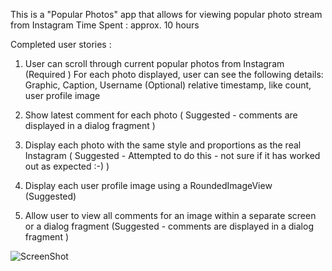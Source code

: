 
This is a "Popular Photos" app that allows for viewing popular photo stream from Instagram
Time Spent : approx. 10 hours 

Completed user stories : 

1) User can scroll through current popular photos from Instagram (Required )
      For each photo displayed, user can see the following details:
        Graphic, Caption, Username
        (Optional) relative timestamp, like count, user profile image

2) Show latest comment for each photo ( Suggested - comments are displayed in a dialog fragment ) 

3) Display each photo with the same style and proportions as the real Instagram ( Suggested - Attempted to do this - not sure if it has worked out as expected :-) ) 

4) Display each user profile image using a RoundedImageView (Suggested)

5) Allow user to view all comments for an image within a separate screen or a dialog fragment (Suggested - comments are displayed in a dialog fragment ) 

![ScreenShot](https://github.com/nandaja/androiddummy/blob/master/Instagramviewer/instagramapp.gif)
